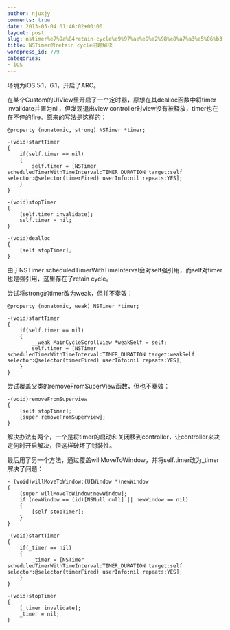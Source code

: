 ```yaml
---
author: njuxjy
comments: true
date: 2013-05-04 01:46:02+00:00
layout: post
slug: nstimer%e7%9a%84retain-cycle%e9%97%ae%e9%a2%98%e8%a7%a3%e5%86%b3
title: NSTimer的retain cycle问题解决
wordpress_id: 779
categories:
- iOS
---
```


环境为iOS 5.1，6.1，开启了ARC。

在某个Custom的UIView里开启了一个定时器，原想在其dealloc函数中将timer invalidate并置为nil，但发现退出view controller时view没有被释放，timer也在在不停的fire。原来的写法是这样的：

    
    @property (nonatomic, strong) NSTimer *timer;
    
    -(void)startTimer
    {
        if(self.timer == nil)
        {
            self.timer = [NSTimer scheduledTimerWithTimeInterval:TIMER_DURATION target:self selector:@selector(timerFired) userInfo:nil repeats:YES];
        }
    }
    
    -(void)stopTimer
    {
        [self.timer invalidate];
        self.timer = nil;
    }
    
    -(void)dealloc
    {
        [self stopTimer];
    }


由于NSTimer scheduledTimerWithTimeInterval会对self强引用，而self对timer也是强引用，这里存在了retain cycle。

尝试将strong的timer改为weak，但并不奏效：

    
    @property (nonatomic, weak) NSTimer *timer;
    
    -(void)startTimer
    {
        if(self.timer == nil)
        {
            __weak MainCycleScrollView *weakSelf = self;
            self.timer = [NSTimer scheduledTimerWithTimeInterval:TIMER_DURATION target:weakSelf selector:@selector(timerFired) userInfo:nil repeats:YES];
        }
    }


尝试覆盖父类的removeFromSuperView函数，但也不奏效：

    
    -(void)removeFromSuperview
    {
        [self stopTimer];
        [super removeFromSuperview];
    }


解决办法有两个，一个是将timer的启动和关闭移到controller，让controller来决定何时开启解决，但这样破坏了封装性。

最后用了另一个方法，通过覆盖willMoveToWindow，并将self.timer改为_timer解决了问题：

    
    - (void)willMoveToWindow:(UIWindow *)newWindow
    {
        [super willMoveToWindow:newWindow];
        if (newWindow == (id)[NSNull null] || newWindow == nil)
        {
            [self stopTimer];
        }
    }
    
    -(void)startTimer
    {
        if(_timer == nil)
        {
            _timer = [NSTimer scheduledTimerWithTimeInterval:TIMER_DURATION target:self selector:@selector(timerFired) userInfo:nil repeats:YES];
        }
    }
    
    -(void)stopTimer
    {
        [_timer invalidate];
        _timer = nil;
    }




